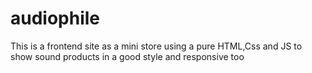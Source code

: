 # audiophile
This is a frontend site as a mini store using a pure HTML,Css and JS to show sound products in a good style and responsive too
